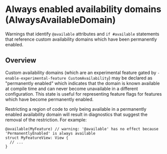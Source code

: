 # Always enabled availability domains (AlwaysAvailableDomain)

Warnings that identify `@available` attributes and `if #available` statements that reference custom availability domains which have been permanently enabled.

## Overview

Custom availability domains (which are an experimental feature gated by `-enable-experimental-feature CustomAvailability`) may be declared as "permanently enabled" which indicates that the domain is known available at compile time and can never become unavailable in a different configuration. This state is useful for representing feature flags for features which have become permanently enabled.

Restricting a region of code to only being available in a permanently enabled availability domain will result in diagnostics that suggest the removal of the restriction. For example:

```
@available(MyFeature) // warning: '@available' has no effect because 'PermanentlyEnabled' is always available
struct MyFeatureView: View {
  // ...
}
```
